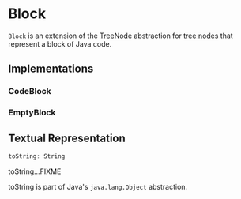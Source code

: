 # Block

`Block` is an extension of the [TreeNode](catalyst/TreeNode.md) abstraction for [tree nodes](#implementations) that represent a block of Java code.

## Implementations

### CodeBlock

### EmptyBlock

## <span id="toString"> Textual Representation

```scala
toString: String
```

toString...FIXME

toString is part of Java's `java.lang.Object` abstraction.
